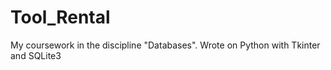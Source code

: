 # Tool_Rental
My coursework in the discipline "Databases". Wrote on Python with Tkinter and SQLite3
